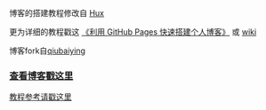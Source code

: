

博客的搭建教程修改自 [Hux](https://github.com/Huxpro/huxpro.github.io) 
 
更为详细的教程戳这 [《利用 GitHub Pages 快速搭建个人博客》](http://www.jianshu.com/p/e68fba58f75c) 或 [wiki](https://github.com/qiubaiying/qiubaiying.github.io/wiki/%E5%8D%9A%E5%AE%A2%E6%90%AD%E5%BB%BA%E8%AF%A6%E7%BB%86%E6%95%99%E7%A8%8B)
>
博客fork自[qiubaiying](https://raw.githubusercontent.com/qiubaiying/qiubaiying.github.io)
>
### [查看博客戳这里](https://philms.today/)

[教程参考请戳这里](https://raw.githubusercontent.com/qiubaiying/qiubaiying.github.io/master/README.md)
